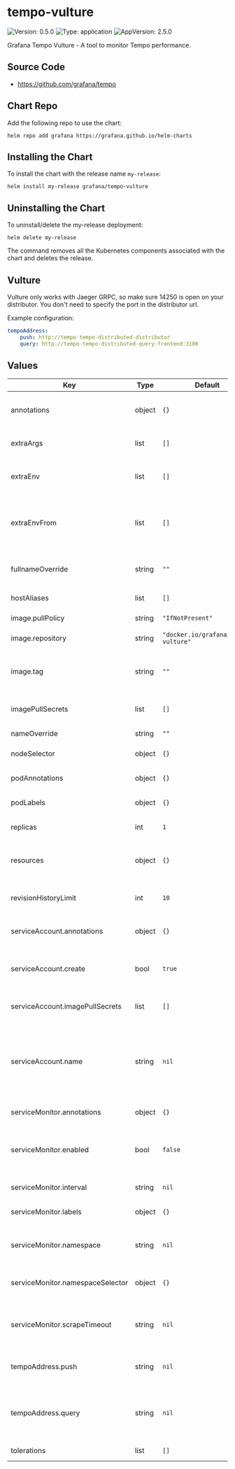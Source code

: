 # tempo-vulture

![Version: 0.5.0](https://img.shields.io/badge/Version-0.5.0-informational?style=flat-square) ![Type: application](https://img.shields.io/badge/Type-application-informational?style=flat-square) ![AppVersion: 2.5.0](https://img.shields.io/badge/AppVersion-2.5.0-informational?style=flat-square)

Grafana Tempo Vulture - A tool to monitor Tempo performance.

## Source Code

* <https://github.com/grafana/tempo>

## Chart Repo

Add the following repo to use the chart:

```console
helm repo add grafana https://grafana.github.io/helm-charts
```

## Installing the Chart

To install the chart with the release name `my-release`:

```console
helm install my-release grafana/tempo-vulture
```

## Uninstalling the Chart

To uninstall/delete the my-release deployment:

```console
helm delete my-release
```

The command removes all the Kubernetes components associated with the chart and deletes the release.

## Vulture

Vulture only works with Jaeger GRPC, so make sure 14250 is open on your distributor. You don't need to specify the port in the distributor url.

Example configuration:
```yaml
tempoAddress:
    push: http://tempo-tempo-distributed-distributor
    query: http://tempo-tempo-distributed-query-frontend:3100
```

## Values

| Key | Type | Default | Description |
|-----|------|---------|-------------|
| annotations | object | `{}` | Common annotations for the deployment and service |
| extraArgs | list | `[]` | Additional CLI args for the vulture |
| extraEnv | list | `[]` | Environment variables to add to the vulture pods |
| extraEnvFrom | list | `[]` | Environment variables from secrets or configmaps to add to the vulture pods |
| fullnameOverride | string | `""` | Overrides the chart's computed fullname |
| hostAliases | list | `[]` | hostAliases to add |
| image.pullPolicy | string | `"IfNotPresent"` | Docker image pull policy |
| image.repository | string | `"docker.io/grafana/tempo-vulture"` | Docker image repository |
| image.tag | string | `""` | Overrides the image tag whose default is the chart's appVersion |
| imagePullSecrets | list | `[]` | Image pull secrets for Docker images |
| nameOverride | string | `""` | Overrides the chart's name |
| nodeSelector | object | `{}` | Node selector for vulture pods |
| podAnnotations | object | `{}` | Common annotations for all pods |
| podLabels | object | `{}` | Common labels for all pods |
| replicas | int | `1` | Number of replicas of Tempo Vulture |
| resources | object | `{}` | Resource requests and limits for the vulture |
| revisionHistoryLimit | int | `10` | The number of old ReplicaSets to retain to allow rollback |
| serviceAccount.annotations | object | `{}` | Annotations for the service account |
| serviceAccount.create | bool | `true` | Specifies whether a ServiceAccount should be created |
| serviceAccount.imagePullSecrets | list | `[]` | Image pull secrets for the service account |
| serviceAccount.name | string | `nil` | The name of the ServiceAccount to use. If not set and create is true, a name is generated using the fullname template |
| serviceMonitor.annotations | object | `{}` | ServiceMonitor annotations |
| serviceMonitor.enabled | bool | `false` | If enabled, ServiceMonitor resources for Prometheus Operator are created |
| serviceMonitor.interval | string | `nil` | ServiceMonitor scrape interval |
| serviceMonitor.labels | object | `{}` | Additional ServiceMonitor labels |
| serviceMonitor.namespace | string | `nil` | Alternative namespace for ServiceMonitor resources |
| serviceMonitor.namespaceSelector | object | `{}` | Namespace selector for ServiceMonitor resources |
| serviceMonitor.scrapeTimeout | string | `nil` | ServiceMonitor scrape timeout in Go duration format (e.g. 15s) |
| tempoAddress.push | string | `nil` | the url towards your Tempo distributor, e.g. http://distributor |
| tempoAddress.query | string | `nil` | the url towards your Tempo query-frontend, e.g. http://query-frontend:3100 |
| tolerations | list | `[]` | Tolerations for vulture pods |